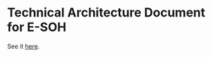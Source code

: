 # Technical Architecture Document for E-SOH

See it [here](https://eumetnet.github.io/e-soh-technical-architecture/).
